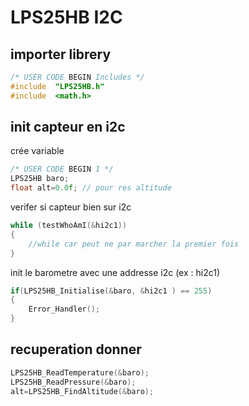 # LPS25HB I2C

## importer librery

```C
/* USER CODE BEGIN Includes */
#include  "LPS25HB.h"
#include  <math.h>
```
## init capteur en i2c 
crée variable 
```C
/* USER CODE BEGIN 1 */
LPS25HB baro;
float alt=0.0f; // pour res altitude
```

verifer si capteur bien sur i2c
```C
while (testWhoAmI(&hi2c1))
{
    //while car peut ne par marcher la premier fois
}
```

init le barometre avec une addresse i2c (ex : hi2c1)
```C
if(LPS25HB_Initialise(&baro, &hi2c1 ) == 255)
{
    Error_Handler();
}
```

## recuperation donner 

```C
LPS25HB_ReadTemperature(&baro);
LPS25HB_ReadPressure(&baro);
alt=LPS25HB_FindAltitude(&baro);
```